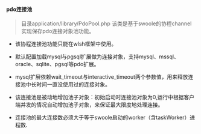 #### pdo连接池

> 目录application/library/PdoPool.php 该类是基于swoole的协程channel实现保存pdo连接对象池功能。

* 该协程连接池功能只能在wlsh框架中使用。

* 默认配置加载mysql与pgsql扩展做为连接对象，支持mysql、mssql、oracle、sqlite、pgsql等pdo扩展。

* mysql扩展依赖wait_timeout与interactive_timeout两个参数值，用来释放连接池中长时间一直没使用过的连接对象。

* 该连接池是被动地增加池子对象：初始启动时连接池对象为0,运行中根据客户端并发的情况自动增加池子对象，来保证最大限度地处理连接。

* 连接池的最大连接数必须大于等于swoole启动的worker（含taskWorker）进程数.